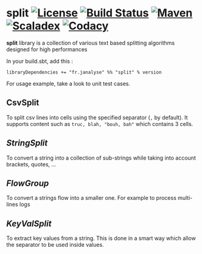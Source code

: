 # split [![License][licenseImg]][licenseLink] [![Build Status][travisImg]][travisLink] [![Maven][mavenImg]][mavenLink] [![Scaladex][scaladexImg]][scaladexLink] [![Codacy][codacyImg]][codacyLink]

**split** library is a collection of various text based
splitting algorithms designed for high performances

In your build.sbt, add this :

`libraryDependencies += "fr.janalyse" %% "split" % version`

For usage example, take a look to unit test cases.

## CsvSplit
To split csv lines into cells using the specified 
separator (`,` by default). It supports content such as
`truc, blah, "bouh, bah"` which contains 3 cells.

## *StringSplit* 
To convert a string into a collection of sub-strings
while taking into account brackets, quotes, ...
   
## *FlowGroup*
To convert a strings flow into a smaller one.
For example to process multi-lines logs
   
## *KeyValSplit*
To extract key values from a string. This is done
in a smart way which allow the separator to be used
inside values.

[mavenImg]: https://img.shields.io/maven-central/v/fr.janalyse/split_2.13.svg
[mavenLink]: https://search.maven.org/#search%7Cga%7C1%7Cfr.janalyse.split

[scaladexImg]: https://index.scala-lang.org/dacr/split/split/latest.svg
[scaladexLink]: https://index.scala-lang.org/dacr/split

[licenseImg]: https://img.shields.io/github/license/dacr/split.svg
[licenseLink]: LICENSE

[codacyImg]: https://api.codacy.com/project/badge/Grade/3f668cc5639b4f04bd85e5c068350aea
[codacyLink]: https://www.codacy.com/manual/dacr/split?utm_source=github.com&amp;utm_medium=referral&amp;utm_content=dacr/split&amp;utm_campaign=Badge_Grade

[codecovImg]: https://img.shields.io/codecov/c/github/dacr/split/master.svg
[codecovLink]: http://codecov.io/github/dacr/split?branch=master

[travisImg]: https://img.shields.io/travis/dacr/split.svg
[travisLink]:https://travis-ci.org/dacr/split
